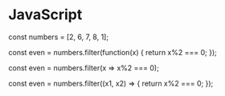 
# JavaScript



const numbers = [2, 6, 7, 8, 1];


const even = numbers.filter(function(x) { return x%2 === 0; });


const even = numbers.filter(x => x%2 === 0);


const even = numbers.filter((x1, x2) => { return x%2 === 0; });

